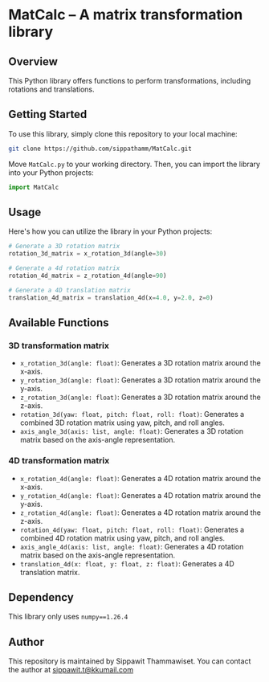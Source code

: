 # MatCalc &ndash; A matrix transformation library

## Overview

This Python library offers functions to perform transformations, 
including rotations and translations.

## Getting Started

To use this library, simply clone this repository to your local machine:

```bash
git clone https://github.com/sippathamm/MatCalc.git
```

Move `MatCalc.py` to your working directory. Then, you can import the library into your Python projects:

```python
import MatCalc
```

## Usage

Here's how you can utilize the library in your Python projects:

```python
# Generate a 3D rotation matrix
rotation_3d_matrix = x_rotation_3d(angle=30)

# Generate a 4d rotation matrix
rotation_4d_matrix = z_rotation_4d(angle=90)

# Generate a 4D translation matrix
translation_4d_matrix = translation_4d(x=4.0, y=2.0, z=0)
```

## Available Functions

### 3D transformation matrix

- `x_rotation_3d(angle: float)`: Generates a 3D rotation matrix around the x-axis.
- `y_rotation_3d(angle: float)`: Generates a 3D rotation matrix around the y-axis.
- `z_rotation_3d(angle: float)`: Generates a 3D rotation matrix around the z-axis.
- `rotation_3d(yaw: float, pitch: float, roll: float)`: Generates a combined 3D rotation matrix using yaw, pitch, and roll angles.
- `axis_angle_3d(axis: list, angle: float)`: Generates a 3D rotation matrix based on the axis-angle representation.

### 4D transformation matrix

- `x_rotation_4d(angle: float)`: Generates a 4D rotation matrix around the x-axis.
- `y_rotation_4d(angle: float)`: Generates a 4D rotation matrix around the y-axis.
- `z_rotation_4d(angle: float)`: Generates a 4D rotation matrix around the z-axis.
- `rotation_4d(yaw: float, pitch: float, roll: float)`: Generates a combined 4D rotation matrix using yaw, pitch, and roll angles.
- `axis_angle_4d(axis: list, angle: float)`: Generates a 4D rotation matrix based on the axis-angle representation.
- `translation_4d(x: float, y: float, z: float)`: Generates a 4D translation matrix.

## Dependency

This library only uses `numpy==1.26.4`

## Author

This repository is maintained by Sippawit Thammawiset. You can contact the author at sippawit.t@kkumail.com
